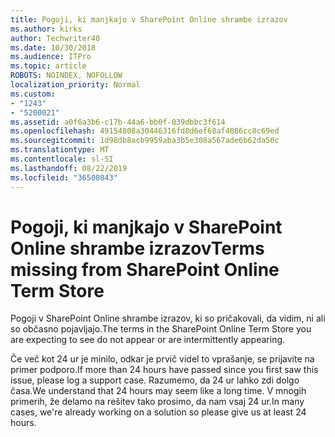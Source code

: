```yaml
---
title: Pogoji, ki manjkajo v SharePoint Online shrambe izrazov
ms.author: kirks
author: Techwriter40
ms.date: 10/30/2018
ms.audience: ITPro
ms.topic: article
ROBOTS: NOINDEX, NOFOLLOW
localization_priority: Normal
ms.custom:
- "1243"
- "5200021"
ms.assetid: a0f6a3b6-c17b-44a6-bb0f-039dbbc3f614
ms.openlocfilehash: 49154808a30446316fd8d6ef68af4086cc8c69ed
ms.sourcegitcommit: 1d98db8acb9959aba3b5e308a567ade6b62da56c
ms.translationtype: MT
ms.contentlocale: sl-SI
ms.lasthandoff: 08/22/2019
ms.locfileid: "36500843"
---
```

# <a name="terms-missing-from-sharepoint-online-term-store"></a><span data-ttu-id="9bfa7-102">Pogoji, ki manjkajo v SharePoint Online shrambe izrazov</span><span class="sxs-lookup"><span data-stu-id="9bfa7-102">Terms missing from SharePoint Online Term Store</span></span>

<span data-ttu-id="9bfa7-103">Pogoji v SharePoint Online shrambe izrazov, ki so pričakovali, da vidim, ni ali so občasno pojavljajo.</span><span class="sxs-lookup"><span data-stu-id="9bfa7-103">The terms in the SharePoint Online Term Store you are expecting to see do not appear or are intermittently appearing.</span></span>
  
<span data-ttu-id="9bfa7-104">Če več kot 24 ur je minilo, odkar je prvič videl to vprašanje, se prijavite na primer podporo.</span><span class="sxs-lookup"><span data-stu-id="9bfa7-104">If more than 24 hours have passed since you first saw this issue, please log a support case.</span></span> <span data-ttu-id="9bfa7-105">Razumemo, da 24 ur lahko zdi dolgo časa.</span><span class="sxs-lookup"><span data-stu-id="9bfa7-105">We understand that 24 hours may seem like a long time.</span></span> <span data-ttu-id="9bfa7-106">V mnogih primerih, že delamo na rešitev tako prosimo, da nam vsaj 24 ur.</span><span class="sxs-lookup"><span data-stu-id="9bfa7-106">In many cases, we're already working on a solution so please give us at least 24 hours.</span></span>
  